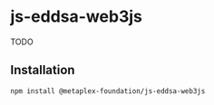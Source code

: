 # js-eddsa-web3js

TODO

## Installation

```sh
npm install @metaplex-foundation/js-eddsa-web3js
```
